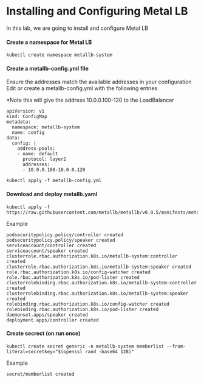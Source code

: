 # Installing and Configuring Metal LB

In this lab, we are going to install and configure Metal LB


#### Create a namespace for Metal LB
```
kubectl create namespace metallb-system
```

#### Create a metallb-config.yml file
Ensure the addresses match the available addresses in your configuration
Edit or create a metallb-config.yml with the following entries

*Note this will give the address 10.0.0.100-120 to the LoadBalancer

```
apiVersion: v1
kind: ConfigMap
metadata:
  namespace: metallb-system
  name: config
data:
  config: |
    address-pools:
    - name: default
      protocol: layer2
      addresses:
      - 10.0.0.100-10.0.0.120
```

```
kubectl apply -f metallb-config.yml
```
#### Download and deploy metallb.yaml 

```
kubectl apply -f https://raw.githubusercontent.com/metallb/metallb/v0.9.5/manifests/metallb.yaml
```
Example
```
podsecuritypolicy.policy/controller created
podsecuritypolicy.policy/speaker created
serviceaccount/controller created
serviceaccount/speaker created
clusterrole.rbac.authorization.k8s.io/metallb-system:controller created
clusterrole.rbac.authorization.k8s.io/metallb-system:speaker created
role.rbac.authorization.k8s.io/config-watcher created
role.rbac.authorization.k8s.io/pod-lister created
clusterrolebinding.rbac.authorization.k8s.io/metallb-system:controller created
clusterrolebinding.rbac.authorization.k8s.io/metallb-system:speaker created
rolebinding.rbac.authorization.k8s.io/config-watcher created
rolebinding.rbac.authorization.k8s.io/pod-lister created
daemonset.apps/speaker created
deployment.apps/controller created
```

#### Create secrect (on run once)
```
kubectl create secret generic -n metallb-system memberlist --from-literal=secretkey="$(openssl rand -base64 128)"
```
Example
```
secret/memberlist created
```
